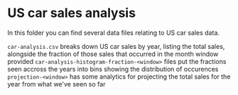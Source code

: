 # US car sales analysis

In this folder you can find several data files relating to US car sales data.

`car-analysis.csv` breaks down US car sales by year, listing the total sales, alongside the fraction of those sales that occurred in the month window provided
`car-analysis-histogram-fraction-<window>` files put the fractions seen accross the years into bins showing the distribution of occurences
`projection-<window>` has some analytics for projecting the total sales for the year from what we've seen so far

